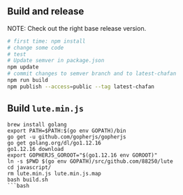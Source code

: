 ## Build and release

NOTE: Check out the right base release version.

```bash
# first time: npm install
# change some code
# test
# Update semver in package.json
npm update
# commit changes to semver branch and to latest-chafan
npm run build
npm publish --access=public --tag latest-chafan
```

## Build `lute.min.js`

```
brew install golang
export PATH=$PATH:$(go env GOPATH)/bin
go get -u github.com/gopherjs/gopherjs
go get golang.org/dl/go1.12.16
go1.12.16 download
export GOPHERJS_GOROOT="$(go1.12.16 env GOROOT)"
ln -s $PWD $(go env GOPATH)/src/github.com/88250/lute
cd javascript/
rm lute.min.js lute.min.js.map
bash build.sh
```bash
